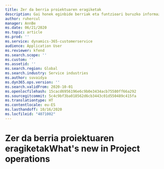 ```yaml
---
title: Zer da berria proiektuaren eragiketak
description: Gai honek eginbide berriak eta funtzioari buruzko informazioa eskaintzen du Microsoft Dynamics 365 Proiektuaren eragiketak.
author: ruhercul
manager: AnnBe
ms.date: 06/21/2020
ms.topic: article
ms.prod: ''
ms.service: dynamics-365-customerservice
audience: Application User
ms.reviewer: kfend
ms.search.scope: ''
ms.custom: ''
ms.assetid: ''
ms.search.region: Global
ms.search.industry: Service industries
ms.author: suvaidya
ms.dyn365.ops.version: ''
ms.search.validFrom: 2020-10-01
ms.openlocfilehash: 15cacd6956196e6c9b0e3434acb75580ff66a292
ms.sourcegitcommit: 5c4c9bf3ba018562d6cb3443c01d550489c415fa
ms.translationtype: HT
ms.contentlocale: eu-ES
ms.lasthandoff: 10/16/2020
ms.locfileid: "4071002"
---
```

# <a name="whats-new-in-project-operations"></a><span data-ttu-id="98d14-103">Zer da berria proiektuaren eragiketak</span><span class="sxs-lookup"><span data-stu-id="98d14-103">What's new in Project operations</span></span>
